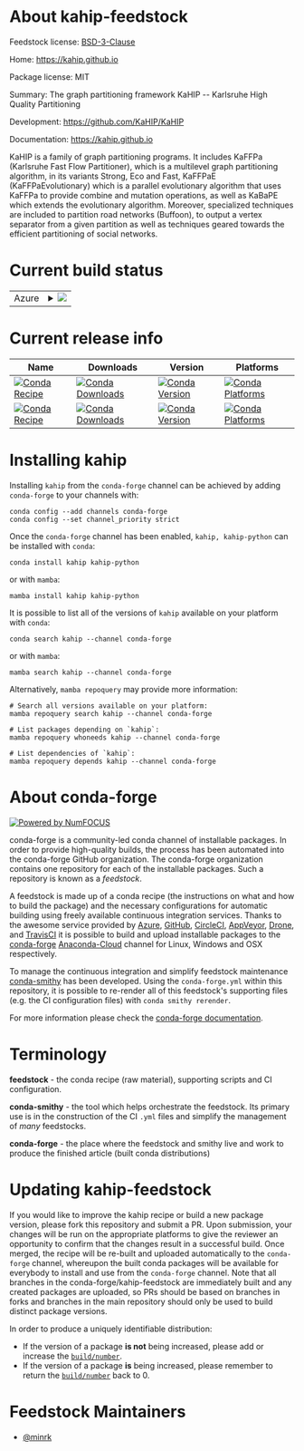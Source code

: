 About kahip-feedstock
=====================

Feedstock license: [BSD-3-Clause](https://github.com/conda-forge/kahip-feedstock/blob/main/LICENSE.txt)

Home: https://kahip.github.io

Package license: MIT

Summary: The graph partitioning framework KaHIP -- Karlsruhe High Quality Partitioning

Development: https://github.com/KaHIP/KaHIP

Documentation: https://kahip.github.io

KaHIP is a family of graph partitioning programs.
It includes KaFFPa (Karlsruhe Fast Flow Partitioner),
which is a multilevel graph partitioning algorithm,
in its variants Strong, Eco and Fast,
KaFFPaE (KaFFPaEvolutionary) which is a parallel evolutionary algorithm
that uses KaFFPa to provide combine and mutation operations,
as well as KaBaPE which extends the evolutionary algorithm.
Moreover, specialized techniques are included to partition road networks (Buffoon),
to output a vertex separator from a given partition
as well as techniques geared towards the efficient partitioning of social networks.


Current build status
====================


<table>
    
  <tr>
    <td>Azure</td>
    <td>
      <details>
        <summary>
          <a href="https://dev.azure.com/conda-forge/feedstock-builds/_build/latest?definitionId=18503&branchName=main">
            <img src="https://dev.azure.com/conda-forge/feedstock-builds/_apis/build/status/kahip-feedstock?branchName=main">
          </a>
        </summary>
        <table>
          <thead><tr><th>Variant</th><th>Status</th></tr></thead>
          <tbody><tr>
              <td>linux_64_mpimpichpython3.10.____cpython</td>
              <td>
                <a href="https://dev.azure.com/conda-forge/feedstock-builds/_build/latest?definitionId=18503&branchName=main">
                  <img src="https://dev.azure.com/conda-forge/feedstock-builds/_apis/build/status/kahip-feedstock?branchName=main&jobName=linux&configuration=linux%20linux_64_mpimpichpython3.10.____cpython" alt="variant">
                </a>
              </td>
            </tr><tr>
              <td>linux_64_mpimpichpython3.11.____cpython</td>
              <td>
                <a href="https://dev.azure.com/conda-forge/feedstock-builds/_build/latest?definitionId=18503&branchName=main">
                  <img src="https://dev.azure.com/conda-forge/feedstock-builds/_apis/build/status/kahip-feedstock?branchName=main&jobName=linux&configuration=linux%20linux_64_mpimpichpython3.11.____cpython" alt="variant">
                </a>
              </td>
            </tr><tr>
              <td>linux_64_mpimpichpython3.8.____cpython</td>
              <td>
                <a href="https://dev.azure.com/conda-forge/feedstock-builds/_build/latest?definitionId=18503&branchName=main">
                  <img src="https://dev.azure.com/conda-forge/feedstock-builds/_apis/build/status/kahip-feedstock?branchName=main&jobName=linux&configuration=linux%20linux_64_mpimpichpython3.8.____cpython" alt="variant">
                </a>
              </td>
            </tr><tr>
              <td>linux_64_mpimpichpython3.9.____cpython</td>
              <td>
                <a href="https://dev.azure.com/conda-forge/feedstock-builds/_build/latest?definitionId=18503&branchName=main">
                  <img src="https://dev.azure.com/conda-forge/feedstock-builds/_apis/build/status/kahip-feedstock?branchName=main&jobName=linux&configuration=linux%20linux_64_mpimpichpython3.9.____cpython" alt="variant">
                </a>
              </td>
            </tr><tr>
              <td>linux_64_mpiopenmpipython3.10.____cpython</td>
              <td>
                <a href="https://dev.azure.com/conda-forge/feedstock-builds/_build/latest?definitionId=18503&branchName=main">
                  <img src="https://dev.azure.com/conda-forge/feedstock-builds/_apis/build/status/kahip-feedstock?branchName=main&jobName=linux&configuration=linux%20linux_64_mpiopenmpipython3.10.____cpython" alt="variant">
                </a>
              </td>
            </tr><tr>
              <td>linux_64_mpiopenmpipython3.11.____cpython</td>
              <td>
                <a href="https://dev.azure.com/conda-forge/feedstock-builds/_build/latest?definitionId=18503&branchName=main">
                  <img src="https://dev.azure.com/conda-forge/feedstock-builds/_apis/build/status/kahip-feedstock?branchName=main&jobName=linux&configuration=linux%20linux_64_mpiopenmpipython3.11.____cpython" alt="variant">
                </a>
              </td>
            </tr><tr>
              <td>linux_64_mpiopenmpipython3.8.____cpython</td>
              <td>
                <a href="https://dev.azure.com/conda-forge/feedstock-builds/_build/latest?definitionId=18503&branchName=main">
                  <img src="https://dev.azure.com/conda-forge/feedstock-builds/_apis/build/status/kahip-feedstock?branchName=main&jobName=linux&configuration=linux%20linux_64_mpiopenmpipython3.8.____cpython" alt="variant">
                </a>
              </td>
            </tr><tr>
              <td>linux_64_mpiopenmpipython3.9.____cpython</td>
              <td>
                <a href="https://dev.azure.com/conda-forge/feedstock-builds/_build/latest?definitionId=18503&branchName=main">
                  <img src="https://dev.azure.com/conda-forge/feedstock-builds/_apis/build/status/kahip-feedstock?branchName=main&jobName=linux&configuration=linux%20linux_64_mpiopenmpipython3.9.____cpython" alt="variant">
                </a>
              </td>
            </tr><tr>
              <td>linux_aarch64_mpimpichpython3.10.____cpython</td>
              <td>
                <a href="https://dev.azure.com/conda-forge/feedstock-builds/_build/latest?definitionId=18503&branchName=main">
                  <img src="https://dev.azure.com/conda-forge/feedstock-builds/_apis/build/status/kahip-feedstock?branchName=main&jobName=linux&configuration=linux%20linux_aarch64_mpimpichpython3.10.____cpython" alt="variant">
                </a>
              </td>
            </tr><tr>
              <td>linux_aarch64_mpimpichpython3.11.____cpython</td>
              <td>
                <a href="https://dev.azure.com/conda-forge/feedstock-builds/_build/latest?definitionId=18503&branchName=main">
                  <img src="https://dev.azure.com/conda-forge/feedstock-builds/_apis/build/status/kahip-feedstock?branchName=main&jobName=linux&configuration=linux%20linux_aarch64_mpimpichpython3.11.____cpython" alt="variant">
                </a>
              </td>
            </tr><tr>
              <td>linux_aarch64_mpimpichpython3.8.____cpython</td>
              <td>
                <a href="https://dev.azure.com/conda-forge/feedstock-builds/_build/latest?definitionId=18503&branchName=main">
                  <img src="https://dev.azure.com/conda-forge/feedstock-builds/_apis/build/status/kahip-feedstock?branchName=main&jobName=linux&configuration=linux%20linux_aarch64_mpimpichpython3.8.____cpython" alt="variant">
                </a>
              </td>
            </tr><tr>
              <td>linux_aarch64_mpimpichpython3.9.____cpython</td>
              <td>
                <a href="https://dev.azure.com/conda-forge/feedstock-builds/_build/latest?definitionId=18503&branchName=main">
                  <img src="https://dev.azure.com/conda-forge/feedstock-builds/_apis/build/status/kahip-feedstock?branchName=main&jobName=linux&configuration=linux%20linux_aarch64_mpimpichpython3.9.____cpython" alt="variant">
                </a>
              </td>
            </tr><tr>
              <td>linux_aarch64_mpiopenmpipython3.10.____cpython</td>
              <td>
                <a href="https://dev.azure.com/conda-forge/feedstock-builds/_build/latest?definitionId=18503&branchName=main">
                  <img src="https://dev.azure.com/conda-forge/feedstock-builds/_apis/build/status/kahip-feedstock?branchName=main&jobName=linux&configuration=linux%20linux_aarch64_mpiopenmpipython3.10.____cpython" alt="variant">
                </a>
              </td>
            </tr><tr>
              <td>linux_aarch64_mpiopenmpipython3.11.____cpython</td>
              <td>
                <a href="https://dev.azure.com/conda-forge/feedstock-builds/_build/latest?definitionId=18503&branchName=main">
                  <img src="https://dev.azure.com/conda-forge/feedstock-builds/_apis/build/status/kahip-feedstock?branchName=main&jobName=linux&configuration=linux%20linux_aarch64_mpiopenmpipython3.11.____cpython" alt="variant">
                </a>
              </td>
            </tr><tr>
              <td>linux_aarch64_mpiopenmpipython3.8.____cpython</td>
              <td>
                <a href="https://dev.azure.com/conda-forge/feedstock-builds/_build/latest?definitionId=18503&branchName=main">
                  <img src="https://dev.azure.com/conda-forge/feedstock-builds/_apis/build/status/kahip-feedstock?branchName=main&jobName=linux&configuration=linux%20linux_aarch64_mpiopenmpipython3.8.____cpython" alt="variant">
                </a>
              </td>
            </tr><tr>
              <td>linux_aarch64_mpiopenmpipython3.9.____cpython</td>
              <td>
                <a href="https://dev.azure.com/conda-forge/feedstock-builds/_build/latest?definitionId=18503&branchName=main">
                  <img src="https://dev.azure.com/conda-forge/feedstock-builds/_apis/build/status/kahip-feedstock?branchName=main&jobName=linux&configuration=linux%20linux_aarch64_mpiopenmpipython3.9.____cpython" alt="variant">
                </a>
              </td>
            </tr><tr>
              <td>linux_ppc64le_mpimpichpython3.10.____cpython</td>
              <td>
                <a href="https://dev.azure.com/conda-forge/feedstock-builds/_build/latest?definitionId=18503&branchName=main">
                  <img src="https://dev.azure.com/conda-forge/feedstock-builds/_apis/build/status/kahip-feedstock?branchName=main&jobName=linux&configuration=linux%20linux_ppc64le_mpimpichpython3.10.____cpython" alt="variant">
                </a>
              </td>
            </tr><tr>
              <td>linux_ppc64le_mpimpichpython3.11.____cpython</td>
              <td>
                <a href="https://dev.azure.com/conda-forge/feedstock-builds/_build/latest?definitionId=18503&branchName=main">
                  <img src="https://dev.azure.com/conda-forge/feedstock-builds/_apis/build/status/kahip-feedstock?branchName=main&jobName=linux&configuration=linux%20linux_ppc64le_mpimpichpython3.11.____cpython" alt="variant">
                </a>
              </td>
            </tr><tr>
              <td>linux_ppc64le_mpimpichpython3.8.____cpython</td>
              <td>
                <a href="https://dev.azure.com/conda-forge/feedstock-builds/_build/latest?definitionId=18503&branchName=main">
                  <img src="https://dev.azure.com/conda-forge/feedstock-builds/_apis/build/status/kahip-feedstock?branchName=main&jobName=linux&configuration=linux%20linux_ppc64le_mpimpichpython3.8.____cpython" alt="variant">
                </a>
              </td>
            </tr><tr>
              <td>linux_ppc64le_mpimpichpython3.9.____cpython</td>
              <td>
                <a href="https://dev.azure.com/conda-forge/feedstock-builds/_build/latest?definitionId=18503&branchName=main">
                  <img src="https://dev.azure.com/conda-forge/feedstock-builds/_apis/build/status/kahip-feedstock?branchName=main&jobName=linux&configuration=linux%20linux_ppc64le_mpimpichpython3.9.____cpython" alt="variant">
                </a>
              </td>
            </tr><tr>
              <td>linux_ppc64le_mpiopenmpipython3.10.____cpython</td>
              <td>
                <a href="https://dev.azure.com/conda-forge/feedstock-builds/_build/latest?definitionId=18503&branchName=main">
                  <img src="https://dev.azure.com/conda-forge/feedstock-builds/_apis/build/status/kahip-feedstock?branchName=main&jobName=linux&configuration=linux%20linux_ppc64le_mpiopenmpipython3.10.____cpython" alt="variant">
                </a>
              </td>
            </tr><tr>
              <td>linux_ppc64le_mpiopenmpipython3.11.____cpython</td>
              <td>
                <a href="https://dev.azure.com/conda-forge/feedstock-builds/_build/latest?definitionId=18503&branchName=main">
                  <img src="https://dev.azure.com/conda-forge/feedstock-builds/_apis/build/status/kahip-feedstock?branchName=main&jobName=linux&configuration=linux%20linux_ppc64le_mpiopenmpipython3.11.____cpython" alt="variant">
                </a>
              </td>
            </tr><tr>
              <td>linux_ppc64le_mpiopenmpipython3.8.____cpython</td>
              <td>
                <a href="https://dev.azure.com/conda-forge/feedstock-builds/_build/latest?definitionId=18503&branchName=main">
                  <img src="https://dev.azure.com/conda-forge/feedstock-builds/_apis/build/status/kahip-feedstock?branchName=main&jobName=linux&configuration=linux%20linux_ppc64le_mpiopenmpipython3.8.____cpython" alt="variant">
                </a>
              </td>
            </tr><tr>
              <td>linux_ppc64le_mpiopenmpipython3.9.____cpython</td>
              <td>
                <a href="https://dev.azure.com/conda-forge/feedstock-builds/_build/latest?definitionId=18503&branchName=main">
                  <img src="https://dev.azure.com/conda-forge/feedstock-builds/_apis/build/status/kahip-feedstock?branchName=main&jobName=linux&configuration=linux%20linux_ppc64le_mpiopenmpipython3.9.____cpython" alt="variant">
                </a>
              </td>
            </tr><tr>
              <td>osx_64_mpimpichpython3.10.____cpython</td>
              <td>
                <a href="https://dev.azure.com/conda-forge/feedstock-builds/_build/latest?definitionId=18503&branchName=main">
                  <img src="https://dev.azure.com/conda-forge/feedstock-builds/_apis/build/status/kahip-feedstock?branchName=main&jobName=osx&configuration=osx%20osx_64_mpimpichpython3.10.____cpython" alt="variant">
                </a>
              </td>
            </tr><tr>
              <td>osx_64_mpimpichpython3.11.____cpython</td>
              <td>
                <a href="https://dev.azure.com/conda-forge/feedstock-builds/_build/latest?definitionId=18503&branchName=main">
                  <img src="https://dev.azure.com/conda-forge/feedstock-builds/_apis/build/status/kahip-feedstock?branchName=main&jobName=osx&configuration=osx%20osx_64_mpimpichpython3.11.____cpython" alt="variant">
                </a>
              </td>
            </tr><tr>
              <td>osx_64_mpimpichpython3.8.____cpython</td>
              <td>
                <a href="https://dev.azure.com/conda-forge/feedstock-builds/_build/latest?definitionId=18503&branchName=main">
                  <img src="https://dev.azure.com/conda-forge/feedstock-builds/_apis/build/status/kahip-feedstock?branchName=main&jobName=osx&configuration=osx%20osx_64_mpimpichpython3.8.____cpython" alt="variant">
                </a>
              </td>
            </tr><tr>
              <td>osx_64_mpimpichpython3.9.____cpython</td>
              <td>
                <a href="https://dev.azure.com/conda-forge/feedstock-builds/_build/latest?definitionId=18503&branchName=main">
                  <img src="https://dev.azure.com/conda-forge/feedstock-builds/_apis/build/status/kahip-feedstock?branchName=main&jobName=osx&configuration=osx%20osx_64_mpimpichpython3.9.____cpython" alt="variant">
                </a>
              </td>
            </tr><tr>
              <td>osx_64_mpiopenmpipython3.10.____cpython</td>
              <td>
                <a href="https://dev.azure.com/conda-forge/feedstock-builds/_build/latest?definitionId=18503&branchName=main">
                  <img src="https://dev.azure.com/conda-forge/feedstock-builds/_apis/build/status/kahip-feedstock?branchName=main&jobName=osx&configuration=osx%20osx_64_mpiopenmpipython3.10.____cpython" alt="variant">
                </a>
              </td>
            </tr><tr>
              <td>osx_64_mpiopenmpipython3.11.____cpython</td>
              <td>
                <a href="https://dev.azure.com/conda-forge/feedstock-builds/_build/latest?definitionId=18503&branchName=main">
                  <img src="https://dev.azure.com/conda-forge/feedstock-builds/_apis/build/status/kahip-feedstock?branchName=main&jobName=osx&configuration=osx%20osx_64_mpiopenmpipython3.11.____cpython" alt="variant">
                </a>
              </td>
            </tr><tr>
              <td>osx_64_mpiopenmpipython3.8.____cpython</td>
              <td>
                <a href="https://dev.azure.com/conda-forge/feedstock-builds/_build/latest?definitionId=18503&branchName=main">
                  <img src="https://dev.azure.com/conda-forge/feedstock-builds/_apis/build/status/kahip-feedstock?branchName=main&jobName=osx&configuration=osx%20osx_64_mpiopenmpipython3.8.____cpython" alt="variant">
                </a>
              </td>
            </tr><tr>
              <td>osx_64_mpiopenmpipython3.9.____cpython</td>
              <td>
                <a href="https://dev.azure.com/conda-forge/feedstock-builds/_build/latest?definitionId=18503&branchName=main">
                  <img src="https://dev.azure.com/conda-forge/feedstock-builds/_apis/build/status/kahip-feedstock?branchName=main&jobName=osx&configuration=osx%20osx_64_mpiopenmpipython3.9.____cpython" alt="variant">
                </a>
              </td>
            </tr><tr>
              <td>osx_arm64_mpimpichpython3.10.____cpython</td>
              <td>
                <a href="https://dev.azure.com/conda-forge/feedstock-builds/_build/latest?definitionId=18503&branchName=main">
                  <img src="https://dev.azure.com/conda-forge/feedstock-builds/_apis/build/status/kahip-feedstock?branchName=main&jobName=osx&configuration=osx%20osx_arm64_mpimpichpython3.10.____cpython" alt="variant">
                </a>
              </td>
            </tr><tr>
              <td>osx_arm64_mpimpichpython3.11.____cpython</td>
              <td>
                <a href="https://dev.azure.com/conda-forge/feedstock-builds/_build/latest?definitionId=18503&branchName=main">
                  <img src="https://dev.azure.com/conda-forge/feedstock-builds/_apis/build/status/kahip-feedstock?branchName=main&jobName=osx&configuration=osx%20osx_arm64_mpimpichpython3.11.____cpython" alt="variant">
                </a>
              </td>
            </tr><tr>
              <td>osx_arm64_mpimpichpython3.8.____cpython</td>
              <td>
                <a href="https://dev.azure.com/conda-forge/feedstock-builds/_build/latest?definitionId=18503&branchName=main">
                  <img src="https://dev.azure.com/conda-forge/feedstock-builds/_apis/build/status/kahip-feedstock?branchName=main&jobName=osx&configuration=osx%20osx_arm64_mpimpichpython3.8.____cpython" alt="variant">
                </a>
              </td>
            </tr><tr>
              <td>osx_arm64_mpimpichpython3.9.____cpython</td>
              <td>
                <a href="https://dev.azure.com/conda-forge/feedstock-builds/_build/latest?definitionId=18503&branchName=main">
                  <img src="https://dev.azure.com/conda-forge/feedstock-builds/_apis/build/status/kahip-feedstock?branchName=main&jobName=osx&configuration=osx%20osx_arm64_mpimpichpython3.9.____cpython" alt="variant">
                </a>
              </td>
            </tr><tr>
              <td>osx_arm64_mpiopenmpipython3.10.____cpython</td>
              <td>
                <a href="https://dev.azure.com/conda-forge/feedstock-builds/_build/latest?definitionId=18503&branchName=main">
                  <img src="https://dev.azure.com/conda-forge/feedstock-builds/_apis/build/status/kahip-feedstock?branchName=main&jobName=osx&configuration=osx%20osx_arm64_mpiopenmpipython3.10.____cpython" alt="variant">
                </a>
              </td>
            </tr><tr>
              <td>osx_arm64_mpiopenmpipython3.11.____cpython</td>
              <td>
                <a href="https://dev.azure.com/conda-forge/feedstock-builds/_build/latest?definitionId=18503&branchName=main">
                  <img src="https://dev.azure.com/conda-forge/feedstock-builds/_apis/build/status/kahip-feedstock?branchName=main&jobName=osx&configuration=osx%20osx_arm64_mpiopenmpipython3.11.____cpython" alt="variant">
                </a>
              </td>
            </tr><tr>
              <td>osx_arm64_mpiopenmpipython3.8.____cpython</td>
              <td>
                <a href="https://dev.azure.com/conda-forge/feedstock-builds/_build/latest?definitionId=18503&branchName=main">
                  <img src="https://dev.azure.com/conda-forge/feedstock-builds/_apis/build/status/kahip-feedstock?branchName=main&jobName=osx&configuration=osx%20osx_arm64_mpiopenmpipython3.8.____cpython" alt="variant">
                </a>
              </td>
            </tr><tr>
              <td>osx_arm64_mpiopenmpipython3.9.____cpython</td>
              <td>
                <a href="https://dev.azure.com/conda-forge/feedstock-builds/_build/latest?definitionId=18503&branchName=main">
                  <img src="https://dev.azure.com/conda-forge/feedstock-builds/_apis/build/status/kahip-feedstock?branchName=main&jobName=osx&configuration=osx%20osx_arm64_mpiopenmpipython3.9.____cpython" alt="variant">
                </a>
              </td>
            </tr>
          </tbody>
        </table>
      </details>
    </td>
  </tr>
</table>

Current release info
====================

| Name | Downloads | Version | Platforms |
| --- | --- | --- | --- |
| [![Conda Recipe](https://img.shields.io/badge/recipe-kahip-green.svg)](https://anaconda.org/conda-forge/kahip) | [![Conda Downloads](https://img.shields.io/conda/dn/conda-forge/kahip.svg)](https://anaconda.org/conda-forge/kahip) | [![Conda Version](https://img.shields.io/conda/vn/conda-forge/kahip.svg)](https://anaconda.org/conda-forge/kahip) | [![Conda Platforms](https://img.shields.io/conda/pn/conda-forge/kahip.svg)](https://anaconda.org/conda-forge/kahip) |
| [![Conda Recipe](https://img.shields.io/badge/recipe-kahip--python-green.svg)](https://anaconda.org/conda-forge/kahip-python) | [![Conda Downloads](https://img.shields.io/conda/dn/conda-forge/kahip-python.svg)](https://anaconda.org/conda-forge/kahip-python) | [![Conda Version](https://img.shields.io/conda/vn/conda-forge/kahip-python.svg)](https://anaconda.org/conda-forge/kahip-python) | [![Conda Platforms](https://img.shields.io/conda/pn/conda-forge/kahip-python.svg)](https://anaconda.org/conda-forge/kahip-python) |

Installing kahip
================

Installing `kahip` from the `conda-forge` channel can be achieved by adding `conda-forge` to your channels with:

```
conda config --add channels conda-forge
conda config --set channel_priority strict
```

Once the `conda-forge` channel has been enabled, `kahip, kahip-python` can be installed with `conda`:

```
conda install kahip kahip-python
```

or with `mamba`:

```
mamba install kahip kahip-python
```

It is possible to list all of the versions of `kahip` available on your platform with `conda`:

```
conda search kahip --channel conda-forge
```

or with `mamba`:

```
mamba search kahip --channel conda-forge
```

Alternatively, `mamba repoquery` may provide more information:

```
# Search all versions available on your platform:
mamba repoquery search kahip --channel conda-forge

# List packages depending on `kahip`:
mamba repoquery whoneeds kahip --channel conda-forge

# List dependencies of `kahip`:
mamba repoquery depends kahip --channel conda-forge
```


About conda-forge
=================

[![Powered by
NumFOCUS](https://img.shields.io/badge/powered%20by-NumFOCUS-orange.svg?style=flat&colorA=E1523D&colorB=007D8A)](https://numfocus.org)

conda-forge is a community-led conda channel of installable packages.
In order to provide high-quality builds, the process has been automated into the
conda-forge GitHub organization. The conda-forge organization contains one repository
for each of the installable packages. Such a repository is known as a *feedstock*.

A feedstock is made up of a conda recipe (the instructions on what and how to build
the package) and the necessary configurations for automatic building using freely
available continuous integration services. Thanks to the awesome service provided by
[Azure](https://azure.microsoft.com/en-us/services/devops/), [GitHub](https://github.com/),
[CircleCI](https://circleci.com/), [AppVeyor](https://www.appveyor.com/),
[Drone](https://cloud.drone.io/welcome), and [TravisCI](https://travis-ci.com/)
it is possible to build and upload installable packages to the
[conda-forge](https://anaconda.org/conda-forge) [Anaconda-Cloud](https://anaconda.org/)
channel for Linux, Windows and OSX respectively.

To manage the continuous integration and simplify feedstock maintenance
[conda-smithy](https://github.com/conda-forge/conda-smithy) has been developed.
Using the ``conda-forge.yml`` within this repository, it is possible to re-render all of
this feedstock's supporting files (e.g. the CI configuration files) with ``conda smithy rerender``.

For more information please check the [conda-forge documentation](https://conda-forge.org/docs/).

Terminology
===========

**feedstock** - the conda recipe (raw material), supporting scripts and CI configuration.

**conda-smithy** - the tool which helps orchestrate the feedstock.
                   Its primary use is in the construction of the CI ``.yml`` files
                   and simplify the management of *many* feedstocks.

**conda-forge** - the place where the feedstock and smithy live and work to
                  produce the finished article (built conda distributions)


Updating kahip-feedstock
========================

If you would like to improve the kahip recipe or build a new
package version, please fork this repository and submit a PR. Upon submission,
your changes will be run on the appropriate platforms to give the reviewer an
opportunity to confirm that the changes result in a successful build. Once
merged, the recipe will be re-built and uploaded automatically to the
`conda-forge` channel, whereupon the built conda packages will be available for
everybody to install and use from the `conda-forge` channel.
Note that all branches in the conda-forge/kahip-feedstock are
immediately built and any created packages are uploaded, so PRs should be based
on branches in forks and branches in the main repository should only be used to
build distinct package versions.

In order to produce a uniquely identifiable distribution:
 * If the version of a package **is not** being increased, please add or increase
   the [``build/number``](https://docs.conda.io/projects/conda-build/en/latest/resources/define-metadata.html#build-number-and-string).
 * If the version of a package **is** being increased, please remember to return
   the [``build/number``](https://docs.conda.io/projects/conda-build/en/latest/resources/define-metadata.html#build-number-and-string)
   back to 0.

Feedstock Maintainers
=====================

* [@minrk](https://github.com/minrk/)

